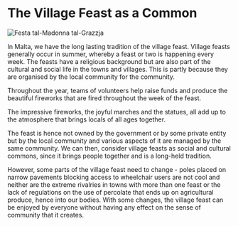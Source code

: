 # The Village Feast as a Common

![Festa tal-Madonna tal-Grazzja](http://www.visitmalta.com/file.aspx?f=15292)

In Malta, we have the long lasting tradition of the village feast. Village feasts generally occur in summer, whereby a feast or 
two is happening every week. The feasts have a religious background but are also part of the cultural and social life in the towns 
and villages. This is partly because they are organised by the local community for the community.

Throughout the year, teams of volunteers help raise funds and produce the beautiful fireworks that are fired throughout the week 
of the feast.

The impressive fireworks, the joyful marches and the statues, all add up to the atmosphere that brings locals of all ages together.

The feast is hence not owned by the government or by some private entity but by the local community and various aspects of it are 
managed by the same community. We can then, consider village feasts as social and cultural commons, since it brings people together 
and is a long-held tradition.

However, some parts of the village feast need to change - poles placed on narrow pavements blocking access to wheelchair users are 
not cool and neither are the extreme rivalries in towns with more than one feast or the lack of regulations on the use of percolate 
that ends up on agricultural produce, hence into our bodies. With some changes, the village feast can be enjoyed by everyone without 
having any effect on the sense of community that it creates.
